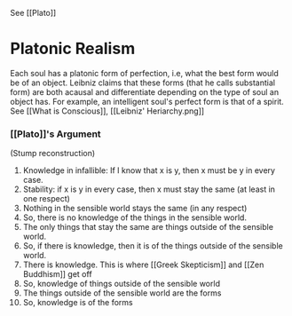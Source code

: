 See [[Plato]]

# Platonic Realism
Each soul has a platonic form of perfection, i.e, what the best form would be of an object. Leibniz claims that these forms (that he calls substantial form) are both acausal and differentiate depending on the type of soul an object has. For example, an intelligent soul's perfect form is that of a spirit. See [[What is Conscious]], [[Leibniz' Heriarchy.png]]

### [[Plato]]'s Argument
(Stump reconstruction)
1. Knowledge in infallible: If I know that x is y, then x must be y in every case.
2. Stability: if x is y in every case, then x must stay the same (at least in one respect)
3. Nothing in the sensible world stays the same (in any respect)
4. So, there is no knowledge of the things in the sensible world.
5. The only things that stay the same are things outside of the sensible world.
6. So, if there is knowledge, then it is of the things outside of the sensible world. 
7. There is knowledge.
	 This is where [[Greek Skepticism]] and [[Zen Buddhism]] get off
8. So, knowledge of things outside of the sensible world
9. The things outside of the sensible world are the forms
10. So, knowledge is of the forms


